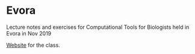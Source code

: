 # Evora
Lecture notes and exercises for Computational Tools for Biologists held in Evora in Nov 2019

[Website](https://stefanoallesina.github.io/evora/index.html) for the class.
